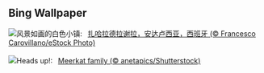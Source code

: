 ## Bing Wallpaper
![](https://www.bing.com/th?id=OHR.ZaharaDeLaSierra_ZH-CN6500182265_UHD.jpg&w=1000)风景如画的白色小镇:&nbsp;&ensp;[扎哈拉德拉谢拉，安达卢西亚，西班牙 (© Francesco Carovillano/eStock Photo)](https://www.bing.com/th?id=OHR.ZaharaDeLaSierra_ZH-CN6500182265_UHD.jpg)
<br><br/>
![](https://www.bing.com/th?id=OHR.MeerkatManor_EN-US4231814766_UHD.jpg&w=1000)Heads up!:&nbsp;&ensp;[Meerkat family (© anetapics/Shutterstock)](https://www.bing.com/th?id=OHR.MeerkatManor_EN-US4231814766_UHD.jpg)
<br><br/>
